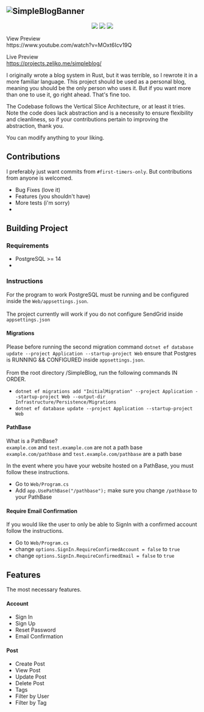 ![SimpleBlogBanner](https://github.com/okjlez/SimpleBlog/blob/master/Web/blob/ReadMeLogo.png?raw=true)
----------------------------------------------------------------
<p align="center">
  <img src="https://img.shields.io/codacy/grade/75a7625558db465cbdf9943b45ee345a"/>
  <img src="https://img.shields.io/github/commit-activity/m/okjlez/simpleblog?color=ff69b4"/>
  <img src="https://img.shields.io/github/repo-size/okjlez/simpleblog"/>
</p>
View Preview<br>
https://www.youtube.com/watch?v=MOxt6Icv19Q

Live Preview<br>
https://projects.zeljko.me/simpleblog/

I originally wrote a blog system in Rust, but it was terrible, so I rewrote it in a more familiar language. 
This project should be used as a personal blog, meaning you should be the only person who uses it. But if you want
more than one to use it, go right ahead. That's fine too.

The Codebase follows the Vertical Slice Architecture, or at least it tries. Note the code does lack abstraction
and is a necessity to ensure flexibility and cleanliness, so if your contributions pertain to improving
the abstraction, thank you.

You can modify anything to your liking. 

## Contributions
I preferably just want commits from `#first-timers-only`. But contributions from anyone is welcomed.
* Bug Fixes (love it)
* Features (you shouldn't have)
* More tests (i'm sorry)
* 

## Building Project
### Requirements
* PostgreSQL >= 14
* 
### Instructions
For the program to work PostgreSQL must be running and be configured inside the `Web/appsettings.json`. 
<br><br>
The project currently will work if you do not configure SendGrid inside `appsettings.json`
<br>

#### Migrations
Please before running the second migration command `dotnet ef database update --project Application --startup-project Web`
ensure that Postgres is RUNNING && CONFIGURED inside `appsettings.json`.
<br><br>
From the root directory /SimpleBlog, run the following commands IN ORDER.
* `dotnet ef migrations add "InitialMigration" --project Application --startup-project Web --output-dir Infrastructure/Persistence/Migrations`
* `dotnet ef database update --project Application --startup-project Web`

#### PathBase
What is a PathBase?<br>
`example.com` and `test.example.com` are not a path base <br>
`example.com/pathbase` and `test.example.com/pathbase` are a path base <br>

In the event where you have your website hosted on a PathBase, you must follow these instructions.
* Go to `Web/Program.cs`
* Add `app.UsePathBase("/pathbase");` make sure you change `/pathbase` to your PathBase

#### Require Email Confirmation
If you would like the user to only be able to SignIn with a confirmed account follow the instructions.
* Go to `Web/Program.cs`
* change `options.SignIn.RequireConfirmedAccount = false` to `true`
* change `options.SignIn.RequireConfirmedEmail = false` to `true`

## Features
The most necessary features.
#### Account
* Sign In
* Sign Up
* Reset Password
* Email Confirmation

#### Post
* Create Post
* View Post
* Update Post
* Delete Post
* Tags
* Filter by User
* Filter by Tag

